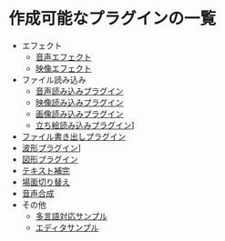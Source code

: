 ﻿# 作成可能なプラグインの一覧

- エフェクト
  - [音声エフェクト](./AudioEffect/)
  - [映像エフェクト](./VideoEffect/)
- ファイル読み込み
  - [音声読み込みプラグイン](./AudioSource/)
  - [映像読み込みプラグイン](./VideoSource/)
  - [画像読み込みプラグイン](./ImageSource/)
  - [立ち絵読み込みプラグイン](./Tachie/)]
- [ファイル書き出しプラグイン](./FileWriter/)
- [波形プラグイン](./AudioSpectrum/)]
- [図形プラグイン](./Shape/)
- [テキスト補完](./TextCompletion/)
- [場面切り替え](./Transition/)
- [音声合成](./Voice/)
- その他
  - [多言語対応サンプル](./Localization/)
  - [エディタサンプル](./PropertyEditor/) 